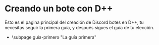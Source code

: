 # Creando un bote con D++

Esto es el pagina principal del creación de Discord botes en D++, tu necesitas seguir la primera guía, y después sigues el guía de tu elección.

* \subpage guía-primero "La guía primera"